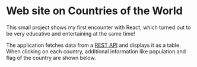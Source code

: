 # Web site on Countries of the World
This small project shows my first encounter with React, which turned out to be very educative and entertaining at the same time!
 
The application fetches data from a [REST API](https://restcountries.eu/) and displays it as a table. When clicking on each country,
additional information like population and flag of the country are shown below.
